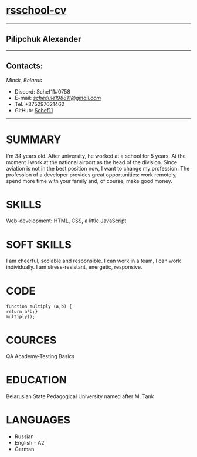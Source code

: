 # [rsschool-cv](https://Schef11.github.io)
******************************
## Pilipchuk Alexander
********************************
## Contacts:
*Minsk, Belarus*
* Discord: Schef11#0758
* E-mail: *schedule198811@gmail.com*
* Tel. +375297021462
* GitHub: [Schef11](https://github.com/Schef11)
***************************************
# SUMMARY 
I'm 34 years old.
After university, he worked at a school for 5 years.
At the moment I work at the national airport as the head of the division.
Since aviation is not in the best position now, I want to change my profession.
The profession of a developer provides great opportunities:
work remotely, spend more time with your family and, of course, make good money.
# SKILLS
Web-development: HTML, CSS, a little JavaScript
# SOFT SKILLS
I am cheerful, sociable and responsible.
I can work in a team, I can work individually.
I am stress-resistant, energetic, responsive.
# CODE
````
function multiply (a,b) {
return a*b;}
multiply();
````
# COURCES
 QA Academy-Testing Basics
# EDUCATION
 Belarusian State Pedagogical University named after M. Tank
# LANGUAGES
* Russian
* English - A2
* German 


